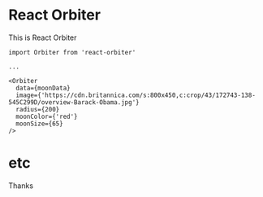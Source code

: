 React Orbiter
====

This is React Orbiter
```
import Orbiter from 'react-orbiter'

...

<Orbiter 
  data={moonData}
  image={'https://cdn.britannica.com/s:800x450,c:crop/43/172743-138-545C299D/overview-Barack-Obama.jpg'}
  radius={200}
  moonColor={'red'}
  moonSize={65}
/>
```

etc
===

Thanks
